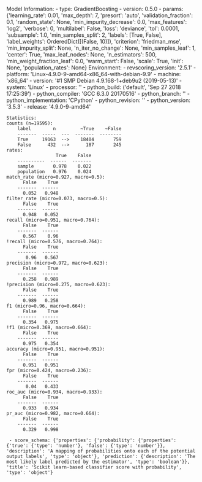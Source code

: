 Model Information:
	 - type: GradientBoosting
	 - version: 0.5.0
	 - params: {'learning_rate': 0.01, 'max_depth': 7, 'presort': 'auto', 'validation_fraction': 0.1, 'random_state': None, 'min_impurity_decrease': 0.0, 'max_features': 'log2', 'verbose': 0, 'multilabel': False, 'loss': 'deviance', 'tol': 0.0001, 'subsample': 1.0, 'min_samples_split': 2, 'labels': [True, False], 'label_weights': OrderedDict([(False, 10)]), 'criterion': 'friedman_mse', 'min_impurity_split': None, 'n_iter_no_change': None, 'min_samples_leaf': 1, 'center': True, 'max_leaf_nodes': None, 'n_estimators': 500, 'min_weight_fraction_leaf': 0.0, 'warm_start': False, 'scale': True, 'init': None, 'population_rates': None}
	Environment:
	 - revscoring_version: '2.5.1'
	 - platform: 'Linux-4.9.0-9-amd64-x86_64-with-debian-9.9'
	 - machine: 'x86_64'
	 - version: '#1 SMP Debian 4.9.168-1+deb9u2 (2019-05-13)'
	 - system: 'Linux'
	 - processor: ''
	 - python_build: ('default', 'Sep 27 2018 17:25:39')
	 - python_compiler: 'GCC 6.3.0 20170516'
	 - python_branch: ''
	 - python_implementation: 'CPython'
	 - python_revision: ''
	 - python_version: '3.5.3'
	 - release: '4.9.0-9-amd64'
	
	Statistics:
	counts (n=19595):
		label        n         ~True    ~False
		-------  -----  ---  -------  --------
		True     19163  -->    18404       759
		False      432  -->      187       245
	rates:
		              True    False
		----------  ------  -------
		sample       0.978    0.022
		population   0.976    0.024
	match_rate (micro=0.927, macro=0.5):
		  False    True
		-------  ------
		  0.052   0.948
	filter_rate (micro=0.073, macro=0.5):
		  False    True
		-------  ------
		  0.948   0.052
	recall (micro=0.951, macro=0.764):
		  False    True
		-------  ------
		  0.567    0.96
	!recall (micro=0.576, macro=0.764):
		  False    True
		-------  ------
		   0.96   0.567
	precision (micro=0.972, macro=0.623):
		  False    True
		-------  ------
		  0.258   0.989
	!precision (micro=0.275, macro=0.623):
		  False    True
		-------  ------
		  0.989   0.258
	f1 (micro=0.96, macro=0.664):
		  False    True
		-------  ------
		  0.354   0.975
	!f1 (micro=0.369, macro=0.664):
		  False    True
		-------  ------
		  0.975   0.354
	accuracy (micro=0.951, macro=0.951):
		  False    True
		-------  ------
		  0.951   0.951
	fpr (micro=0.424, macro=0.236):
		  False    True
		-------  ------
		   0.04   0.433
	roc_auc (micro=0.934, macro=0.933):
		  False    True
		-------  ------
		  0.933   0.934
	pr_auc (micro=0.982, macro=0.664):
		  False    True
		-------  ------
		  0.329   0.998
	
	 - score_schema: {'properties': {'probability': {'properties': {'true': {'type': 'number'}, 'false': {'type': 'number'}}, 'description': 'A mapping of probabilities onto each of the potential output labels', 'type': 'object'}, 'prediction': {'description': 'The most likely label predicted by the estimator', 'type': 'boolean'}}, 'title': 'Scikit learn-based classifier score with probability', 'type': 'object'}

